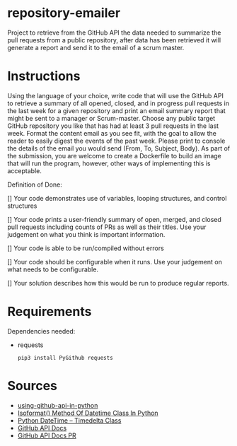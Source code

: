 # repository-emailer

Project to retrieve from the GitHub API the data needed to summarize the pull requests from a public repository, after data has been retrieved it will generate a report and send it to the email of a scrum master.

# Instructions

Using the language of your choice, write code that will use the GitHub API to retrieve a summary of all opened, closed, and in progress pull requests in the last week for a given repository and print an email summary report that might be sent to a manager or Scrum-master. Choose any public target GitHub repository you like that has had at least 3 pull requests in the last week. Format the content email as you see fit, with the goal to allow the reader to easily digest the events of the past week. Please print to console the details of the email you would send (From, To, Subject, Body). As part of the submission, you are welcome to create a Dockerfile to build an image that will run the program, however, other ways of implementing this is acceptable.

Definition of Done:

[] Your code demonstrates use of variables, looping structures, and control structures

[] Your code prints a user-friendly summary of open, merged, and closed pull requests including counts of PRs as well as their titles. Use your judgement on what you think is important information.

[] Your code is able to be run/compiled without errors

[] Your code should be configurable when it runs. Use your judgement on what needs to be configurable.

[] Your solution describes how this would be run to produce regular reports.

# Requirements

Dependencies needed:

- requests
  ```
  pip3 install PyGithub requests
  ```

# Sources

- [using-github-api-in-python](https://thepythoncode.com/article/using-github-api-in-python)
- [Isoformat() Method Of Datetime Class In Python](https://www.geeksforgeeks.org/isoformat-method-of-datetime-class-in-python/)
- [Python DateTime – Timedelta Class](https://www.geeksforgeeks.org/python-datetime-timedelta-class/?ref=lbp)
- [GitHub API Docs](https://docs.github.com/en/rest/pulls?apiVersion=2022-11-28)
- [GitHub API Docs PR](https://docs.github.com/en/rest/pulls/pulls?apiVersion=2022-11-28#list-pull-requests)
